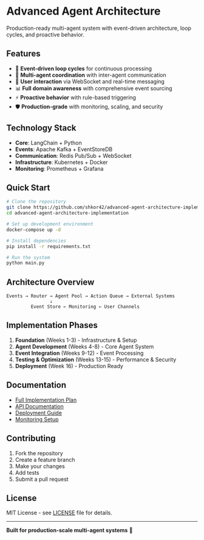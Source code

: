 # Advanced Agent Architecture

Production-ready multi-agent system with event-driven architecture, loop cycles, and proactive behavior.

## Features

- 🔄 **Event-driven loop cycles** for continuous processing
- 🤖 **Multi-agent coordination** with inter-agent communication
- 💬 **User interaction** via WebSocket and real-time messaging
- 📊 **Full domain awareness** with comprehensive event sourcing
- ⚡ **Proactive behavior** with rule-based triggering
- 🛡️ **Production-grade** with monitoring, scaling, and security

## Technology Stack

- **Core**: LangChain + Python
- **Events**: Apache Kafka + EventStoreDB
- **Communication**: Redis Pub/Sub + WebSocket
- **Infrastructure**: Kubernetes + Docker
- **Monitoring**: Prometheus + Grafana

## Quick Start

```bash
# Clone the repository
git clone https://github.com/shkor42/advanced-agent-architecture-implementation.git
cd advanced-agent-architecture-implementation

# Set up development environment
docker-compose up -d

# Install dependencies
pip install -r requirements.txt

# Run the system
python main.py
```

## Architecture Overview

```
Events → Router → Agent Pool → Action Queue → External Systems
                ↓
         Event Store ← Monitoring ← User Channels
```

## Implementation Phases

1. **Foundation** (Weeks 1-3) - Infrastructure & Setup
2. **Agent Development** (Weeks 4-8) - Core Agent System
3. **Event Integration** (Weeks 9-12) - Event Processing
4. **Testing & Optimization** (Weeks 13-15) - Performance & Security
5. **Deployment** (Week 16) - Production Ready

## Documentation

- [Full Implementation Plan](IMPLEMENTATION_PLAN.md)
- [API Documentation](docs/api.md)
- [Deployment Guide](docs/deployment.md)
- [Monitoring Setup](docs/monitoring.md)

## Contributing

1. Fork the repository
2. Create a feature branch
3. Make your changes
4. Add tests
5. Submit a pull request

## License

MIT License - see [LICENSE](LICENSE) file for details.

---
**Built for production-scale multi-agent systems** 🚀